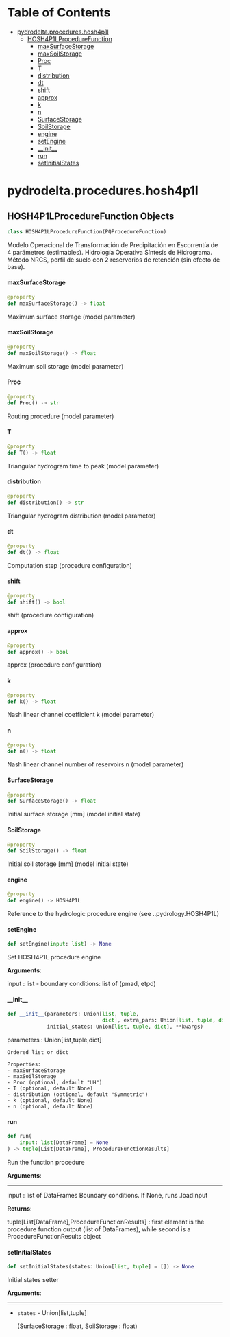 # Table of Contents

* [pydrodelta.procedures.hosh4p1l](#pydrodelta.procedures.hosh4p1l)
  * [HOSH4P1LProcedureFunction](#pydrodelta.procedures.hosh4p1l.HOSH4P1LProcedureFunction)
    * [maxSurfaceStorage](#pydrodelta.procedures.hosh4p1l.HOSH4P1LProcedureFunction.maxSurfaceStorage)
    * [maxSoilStorage](#pydrodelta.procedures.hosh4p1l.HOSH4P1LProcedureFunction.maxSoilStorage)
    * [Proc](#pydrodelta.procedures.hosh4p1l.HOSH4P1LProcedureFunction.Proc)
    * [T](#pydrodelta.procedures.hosh4p1l.HOSH4P1LProcedureFunction.T)
    * [distribution](#pydrodelta.procedures.hosh4p1l.HOSH4P1LProcedureFunction.distribution)
    * [dt](#pydrodelta.procedures.hosh4p1l.HOSH4P1LProcedureFunction.dt)
    * [shift](#pydrodelta.procedures.hosh4p1l.HOSH4P1LProcedureFunction.shift)
    * [approx](#pydrodelta.procedures.hosh4p1l.HOSH4P1LProcedureFunction.approx)
    * [k](#pydrodelta.procedures.hosh4p1l.HOSH4P1LProcedureFunction.k)
    * [n](#pydrodelta.procedures.hosh4p1l.HOSH4P1LProcedureFunction.n)
    * [SurfaceStorage](#pydrodelta.procedures.hosh4p1l.HOSH4P1LProcedureFunction.SurfaceStorage)
    * [SoilStorage](#pydrodelta.procedures.hosh4p1l.HOSH4P1LProcedureFunction.SoilStorage)
    * [engine](#pydrodelta.procedures.hosh4p1l.HOSH4P1LProcedureFunction.engine)
    * [setEngine](#pydrodelta.procedures.hosh4p1l.HOSH4P1LProcedureFunction.setEngine)
    * [\_\_init\_\_](#pydrodelta.procedures.hosh4p1l.HOSH4P1LProcedureFunction.__init__)
    * [run](#pydrodelta.procedures.hosh4p1l.HOSH4P1LProcedureFunction.run)
    * [setInitialStates](#pydrodelta.procedures.hosh4p1l.HOSH4P1LProcedureFunction.setInitialStates)

<a id="pydrodelta.procedures.hosh4p1l"></a>

# pydrodelta.procedures.hosh4p1l

<a id="pydrodelta.procedures.hosh4p1l.HOSH4P1LProcedureFunction"></a>

## HOSH4P1LProcedureFunction Objects

```python
class HOSH4P1LProcedureFunction(PQProcedureFunction)
```

Modelo Operacional de Transformación de Precipitación en Escorrentía de 4 parámetros (estimables). Hidrología Operativa Síntesis de Hidrograma. Método NRCS, perfil de suelo con 2 reservorios de retención (sin efecto de base).

<a id="pydrodelta.procedures.hosh4p1l.HOSH4P1LProcedureFunction.maxSurfaceStorage"></a>

#### maxSurfaceStorage

```python
@property
def maxSurfaceStorage() -> float
```

Maximum surface storage (model parameter)

<a id="pydrodelta.procedures.hosh4p1l.HOSH4P1LProcedureFunction.maxSoilStorage"></a>

#### maxSoilStorage

```python
@property
def maxSoilStorage() -> float
```

Maximum soil storage (model parameter)

<a id="pydrodelta.procedures.hosh4p1l.HOSH4P1LProcedureFunction.Proc"></a>

#### Proc

```python
@property
def Proc() -> str
```

Routing procedure (model parameter)

<a id="pydrodelta.procedures.hosh4p1l.HOSH4P1LProcedureFunction.T"></a>

#### T

```python
@property
def T() -> float
```

Triangular hydrogram time to peak (model parameter)

<a id="pydrodelta.procedures.hosh4p1l.HOSH4P1LProcedureFunction.distribution"></a>

#### distribution

```python
@property
def distribution() -> str
```

Triangular hydrogram distribution (model parameter)

<a id="pydrodelta.procedures.hosh4p1l.HOSH4P1LProcedureFunction.dt"></a>

#### dt

```python
@property
def dt() -> float
```

Computation step (procedure configuration)

<a id="pydrodelta.procedures.hosh4p1l.HOSH4P1LProcedureFunction.shift"></a>

#### shift

```python
@property
def shift() -> bool
```

shift (procedure configuration)

<a id="pydrodelta.procedures.hosh4p1l.HOSH4P1LProcedureFunction.approx"></a>

#### approx

```python
@property
def approx() -> bool
```

approx (procedure configuration)

<a id="pydrodelta.procedures.hosh4p1l.HOSH4P1LProcedureFunction.k"></a>

#### k

```python
@property
def k() -> float
```

Nash linear channel coefficient k (model parameter)

<a id="pydrodelta.procedures.hosh4p1l.HOSH4P1LProcedureFunction.n"></a>

#### n

```python
@property
def n() -> float
```

Nash linear channel number of reservoirs n (model parameter)

<a id="pydrodelta.procedures.hosh4p1l.HOSH4P1LProcedureFunction.SurfaceStorage"></a>

#### SurfaceStorage

```python
@property
def SurfaceStorage() -> float
```

Initial surface storage [mm] (model initial state)

<a id="pydrodelta.procedures.hosh4p1l.HOSH4P1LProcedureFunction.SoilStorage"></a>

#### SoilStorage

```python
@property
def SoilStorage() -> float
```

Initial soil storage [mm] (model initial state)

<a id="pydrodelta.procedures.hosh4p1l.HOSH4P1LProcedureFunction.engine"></a>

#### engine

```python
@property
def engine() -> HOSH4P1L
```

Reference to the hydrologic procedure engine (see ..pydrology.HOSH4P1L)

<a id="pydrodelta.procedures.hosh4p1l.HOSH4P1LProcedureFunction.setEngine"></a>

#### setEngine

```python
def setEngine(input: list) -> None
```

Set HOSH4P1L procedure engine

**Arguments**:

  input : list - boundary conditions: list of (pmad, etpd)

<a id="pydrodelta.procedures.hosh4p1l.HOSH4P1LProcedureFunction.__init__"></a>

#### \_\_init\_\_

```python
def __init__(parameters: Union[list, tuple,
                               dict], extra_pars: Union[list, tuple, dict],
             initial_states: Union[list, tuple, dict], **kwargs)
```

parameters  : Union[list,tuple,dict]

    Ordered list or dict

    Properties:
    - maxSurfaceStorage
    - maxSoilStorage
    - Proc (optional, default "UH")
    - T (optional, default None)
    - distribution (optional, default "Symmetric")
    - k (optional, default None)
    - n (optional, default None)

<a id="pydrodelta.procedures.hosh4p1l.HOSH4P1LProcedureFunction.run"></a>

#### run

```python
def run(
    input: list[DataFrame] = None
) -> tuple[List[DataFrame], ProcedureFunctionResults]
```

Run the function procedure

**Arguments**:

  -----------
  input : list of DataFrames
  Boundary conditions. If None, runs .loadInput
  

**Returns**:

  tuple[List[DataFrame],ProcedureFunctionResults] : first element is the procedure function output (list of DataFrames), while second is a ProcedureFunctionResults object

<a id="pydrodelta.procedures.hosh4p1l.HOSH4P1LProcedureFunction.setInitialStates"></a>

#### setInitialStates

```python
def setInitialStates(states: Union[list, tuple] = []) -> None
```

Initial states setter

**Arguments**:

  -----------
- `states` - Union[list,tuple]
  
  (SurfaceStorage : float, SoilStorage : float)

